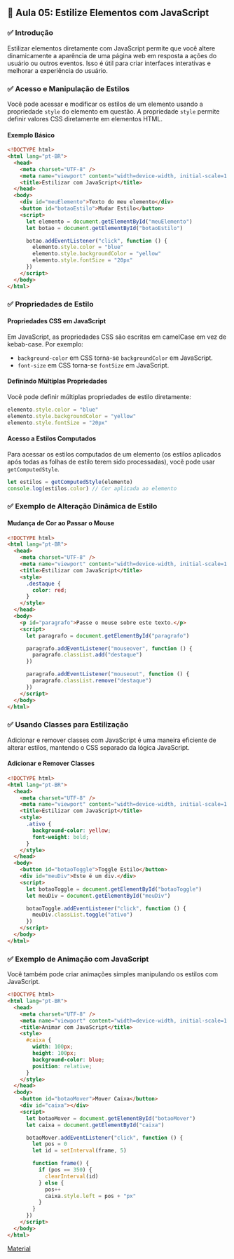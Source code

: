 ## 📝 Aula 05: Estilize Elementos com JavaScript

### ✅ Introdução

Estilizar elementos diretamente com JavaScript permite que você altere dinamicamente a aparência de uma página web em resposta a ações do usuário ou outros eventos. Isso é útil para criar interfaces interativas e melhorar a experiência do usuário.

### ✅ Acesso e Manipulação de Estilos

Você pode acessar e modificar os estilos de um elemento usando a propriedade `style` do elemento em questão. A propriedade `style` permite definir valores CSS diretamente em elementos HTML.

#### Exemplo Básico

```html
<!DOCTYPE html>
<html lang="pt-BR">
  <head>
    <meta charset="UTF-8" />
    <meta name="viewport" content="width=device-width, initial-scale=1.0" />
    <title>Estilizar com JavaScript</title>
  </head>
  <body>
    <div id="meuElemento">Texto do meu elemento</div>
    <button id="botaoEstilo">Mudar Estilo</button>
    <script>
      let elemento = document.getElementById("meuElemento")
      let botao = document.getElementById("botaoEstilo")

      botao.addEventListener("click", function () {
        elemento.style.color = "blue"
        elemento.style.backgroundColor = "yellow"
        elemento.style.fontSize = "20px"
      })
    </script>
  </body>
</html>
```

### ✅ Propriedades de Estilo

#### Propriedades CSS em JavaScript

Em JavaScript, as propriedades CSS são escritas em camelCase em vez de kebab-case. Por exemplo:

- `background-color` em CSS torna-se `backgroundColor` em JavaScript.
- `font-size` em CSS torna-se `fontSize` em JavaScript.

#### Definindo Múltiplas Propriedades

Você pode definir múltiplas propriedades de estilo diretamente:

```javascript
elemento.style.color = "blue"
elemento.style.backgroundColor = "yellow"
elemento.style.fontSize = "20px"
```

#### Acesso a Estilos Computados

Para acessar os estilos computados de um elemento (os estilos aplicados após todas as folhas de estilo terem sido processadas), você pode usar `getComputedStyle`.

```javascript
let estilos = getComputedStyle(elemento)
console.log(estilos.color) // Cor aplicada ao elemento
```

### ✅ Exemplo de Alteração Dinâmica de Estilo

#### Mudança de Cor ao Passar o Mouse

```html
<!DOCTYPE html>
<html lang="pt-BR">
  <head>
    <meta charset="UTF-8" />
    <meta name="viewport" content="width=device-width, initial-scale=1.0" />
    <title>Estilizar com JavaScript</title>
    <style>
      .destaque {
        color: red;
      }
    </style>
  </head>
  <body>
    <p id="paragrafo">Passe o mouse sobre este texto.</p>
    <script>
      let paragrafo = document.getElementById("paragrafo")

      paragrafo.addEventListener("mouseover", function () {
        paragrafo.classList.add("destaque")
      })

      paragrafo.addEventListener("mouseout", function () {
        paragrafo.classList.remove("destaque")
      })
    </script>
  </body>
</html>
```

### ✅ Usando Classes para Estilização

Adicionar e remover classes com JavaScript é uma maneira eficiente de alterar estilos, mantendo o CSS separado da lógica JavaScript.

#### Adicionar e Remover Classes

```html
<!DOCTYPE html>
<html lang="pt-BR">
  <head>
    <meta charset="UTF-8" />
    <meta name="viewport" content="width=device-width, initial-scale=1.0" />
    <title>Estilizar com JavaScript</title>
    <style>
      .ativo {
        background-color: yellow;
        font-weight: bold;
      }
    </style>
  </head>
  <body>
    <button id="botaoToggle">Toggle Estilo</button>
    <div id="meuDiv">Este é um div.</div>
    <script>
      let botaoToggle = document.getElementById("botaoToggle")
      let meuDiv = document.getElementById("meuDiv")

      botaoToggle.addEventListener("click", function () {
        meuDiv.classList.toggle("ativo")
      })
    </script>
  </body>
</html>
```

### ✅ Exemplo de Animação com JavaScript

Você também pode criar animações simples manipulando os estilos com JavaScript.

```html
<!DOCTYPE html>
<html lang="pt-BR">
  <head>
    <meta charset="UTF-8" />
    <meta name="viewport" content="width=device-width, initial-scale=1.0" />
    <title>Animar com JavaScript</title>
    <style>
      #caixa {
        width: 100px;
        height: 100px;
        background-color: blue;
        position: relative;
      }
    </style>
  </head>
  <body>
    <button id="botaoMover">Mover Caixa</button>
    <div id="caixa"></div>
    <script>
      let botaoMover = document.getElementById("botaoMover")
      let caixa = document.getElementById("caixa")

      botaoMover.addEventListener("click", function () {
        let pos = 0
        let id = setInterval(frame, 5)

        function frame() {
          if (pos == 350) {
            clearInterval(id)
          } else {
            pos++
            caixa.style.left = pos + "px"
          }
        }
      })
    </script>
  </body>
</html>
```

[Material](./Estilize%20elementos%20com%20JavaScript.pdf)
